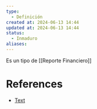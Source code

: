 ```yaml
---
type:
  - Definición
created at: 2024-06-13 14:44 
updated at: 2024-06-13 14:44
status:
  - Inmaduro
aliases:
---
```

Es un tipo de [[Reporte Financiero]]

# References

 - [Text](enlace)


